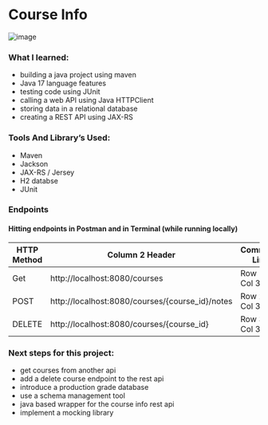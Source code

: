 # Course Info
![image](https://github.com/calebwagner/java-course-info-api/assets/81569328/48885ec5-79c6-42ff-8cf9-7f4482b6a2c6)

### What I learned:
- building a java project using maven
- Java 17 language features
- testing code using JUnit
- calling a web API using Java HTTPClient
- storing data in a relational database
- creating a REST API using JAX-RS

### Tools And Library’s Used:
- Maven
- Jackson
- JAX-RS / Jersey
- H2 databse
- JUnit

### Endpoints
#### Hitting endpoints in Postman and in Terminal (while running locally)
| HTTP Method | Column 2 Header | Command Line |
|-----------------|-----------------|-----------------|
| Get             | http://localhost:8080/courses   | Row 1, Col 3    |
| POST | http://localhost:8080/courses/{course_id}/notes   | Row 2, Col 3    |
| DELETE   | http://localhost:8080/courses/{course_id}   | Row 3, Col 3    |


### Next steps for this project:
- get courses from another api
- add a delete course endpoint to the rest api
- introduce a production grade database
- use a schema management tool
- java based wrapper for the course info rest api
- implement a mocking library
